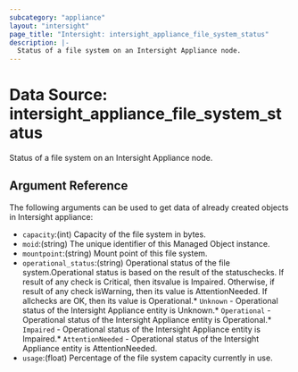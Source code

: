 ```yaml
---
subcategory: "appliance"
layout: "intersight"
page_title: "Intersight: intersight_appliance_file_system_status"
description: |-
  Status of a file system on an Intersight Appliance node.
---
```


# Data Source: intersight_appliance_file_system_status
Status of a file system on an Intersight Appliance node.
## Argument Reference
The following arguments can be used to get data of already created objects in Intersight appliance:
* `capacity`:(int) Capacity of the file system in bytes. 
* `moid`:(string) The unique identifier of this Managed Object instance. 
* `mountpoint`:(string) Mount point of this file system. 
* `operational_status`:(string) Operational status of the file system.Operational status is based on the result of the statuschecks. If result of any check is Critical, then itsvalue is Impaired. Otherwise, if result of any check isWarning, then its value is AttentionNeeded. If allchecks are OK, then its value is Operational.* `Unknown` - Operational status of the Intersight Appliance entity is Unknown.* `Operational` - Operational status of the Intersight Appliance entity is Operational.* `Impaired` - Operational status of the Intersight Appliance entity is Impaired.* `AttentionNeeded` - Operational status of the Intersight Appliance entity is AttentionNeeded. 
* `usage`:(float) Percentage of the file system capacity currently in use. 
